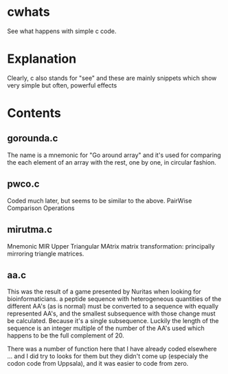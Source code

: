 # cwhats
See what happens with simple c code.

# Explanation
Clearly, c also stands for "see" and these are mainly snippets
which show very simple but often, powerful effects

# Contents

## gorounda.c
The name is a mnemonic for "Go around array" and it's used for comparing the
each element of an array with the rest, one by one, in circular fashion.

## pwco.c
Coded much later, but seems to be similar to the above. PairWise Comparison Operations

## mirutma.c
Mnemonic MIR Upper Triangular MAtrix
matrix transformation: principally mirroring triangle matrices.

## aa.c
This was the result of a game presented by Nuritas when looking for bioinformaticians.
a peptide sequence with heterogeneous quantities of the different AA's (as is normal)
must be converted to a sequence with equally represented AA's, and the smallest subsequence
with those change must be calculated. Because it's a single subsequence. Luckily the length of the sequence
is an integer multiple of the number of the AA's used which happens to be the full complement of 20.

There was a number of function here that I have already coded elsewhere ... and I did try to looks for them
but they didn't come up (especialy the codon code from Uppsala), and it was easier to code from zero.
